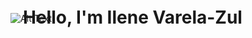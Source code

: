![Alt Text]([https://example.com/background-image.jpg](https://images-wixmp-ed30a86b8c4ca887773594c2.wixmp.com/f/07ed52f9-65de-4d91-afc1-6d9594f0de81/dg6qznl-077f0935-e29e-4131-9d61-f99ddc216e4a.gif?token=eyJ0eXAiOiJKV1QiLCJhbGciOiJIUzI1NiJ9.eyJzdWIiOiJ1cm46YXBwOjdlMGQxODg5ODIyNjQzNzNhNWYwZDQxNWVhMGQyNmUwIiwiaXNzIjoidXJuOmFwcDo3ZTBkMTg4OTgyMjY0MzczYTVmMGQ0MTVlYTBkMjZlMCIsIm9iaiI6W1t7InBhdGgiOiJcL2ZcLzA3ZWQ1MmY5LTY1ZGUtNGQ5MS1hZmMxLTZkOTU5NGYwZGU4MVwvZGc2cXpubC0wNzdmMDkzNS1lMjllLTQxMzEtOWQ2MS1mOTlkZGMyMTZlNGEuZ2lmIn1dXSwiYXVkIjpbInVybjpzZXJ2aWNlOmZpbGUuZG93bmxvYWQiXX0.wHDUz5gkEhLmYBN-GPU1y7lHH-o8Z7ZAFB1fAbMVMnE))

<div style="position: relative; top: -100px; padding: 20px;">
  <h1>Hello, I'm Ilene Varela-Zul</h1>
</div>
